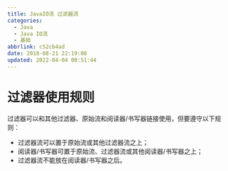 ```yaml
---
title: JavaIO流 过滤器流
categories: 
  - Java
  - Java IO流
  - 基础
abbrlink: c52cb4ad
date: 2018-08-21 22:19:08
updated: 2022-04-04 00:51:44
---
```

# 过滤器使用规则

过滤器可以和其他过滤器、原始流和阅读器/书写器链接使用，但要遵守以下规则：

- 过滤器流可以置于原始流或其他过滤器流之上；
- 阅读器/书写器可置于原始流、过滤器流或其他阅读器/书写器之上；
- 过滤器流不能放在阅读器/书写器之后。
